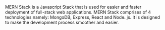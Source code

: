 MERN Stack is a Javascript Stack that is used for easier and faster deployment of full-stack web applications. MERN Stack comprises of 4 technologies namely: MongoDB, Express, React and Node. js. It is designed to make the development process smoother and easier.